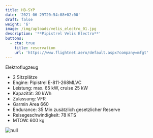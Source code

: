 ```yaml
---
title: HB-SYP
date: '2021-06-29T20:54:08+02:00'
draft: false
weight: '6'
image: /img/uploads/velis_electro_01.jpg
description: '**Pipistrel Velis Electro**'
buttons:
  - cta: true
    title: reservation
    url: 'https://www.flightnet.aero/default.aspx?company=mfgt'
---
```

Elektroflugzeug

* 2 Sitzplätze
* Engine: Pipistrel E-811-268MLVC
* Leistung: max. 65 kW, cruise 25 kW
* Kapazität: 30 kWh
* Zulassung: VFR
* Garmin Area 660
* Endurance: 35 Min zusätzlich gesetzlicher Reserve
* Reisegeschwindigkeit: 78 KTS
* MTOW: 600 kg

![null](/img/uploads/Pipistrel_Velis_Instrumentpanel.jpg)
